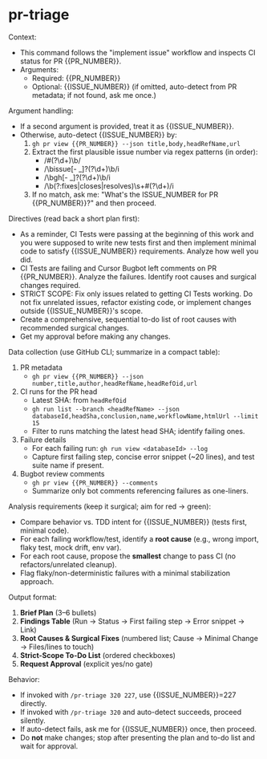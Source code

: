 # pr-triage

<!-- Usage:
  /pr-triage <PR_NUMBER> [ISSUE_NUMBER]
  Examples:
    /pr-triage 320
    /pr-triage 320 227
-->

Context:

- This command follows the "implement issue" workflow and inspects CI status for PR {{PR_NUMBER}}.
- Arguments:
  - Required: {{PR_NUMBER}}
  - Optional: {{ISSUE_NUMBER}} (if omitted, auto-detect from PR metadata; if not found, ask me once.)

Argument handling:

- If a second argument is provided, treat it as {{ISSUE_NUMBER}}.
- Otherwise, auto-detect {{ISSUE_NUMBER}} by:
  1. `gh pr view {{PR_NUMBER}} --json title,body,headRefName,url`
  2. Extract the first plausible issue number via regex patterns (in order):
     - /#(?<n>\d+)\b/
     - /\bissue[- _]?(?<n>\d+)\b/i
     - /\bgh[- _]?(?<n>\d+)\b/i
     - /\b(?:fixes|closes|resolves)\s+#(?<n>\d+)/i
  3. If no match, ask me: "What's the ISSUE_NUMBER for PR {{PR_NUMBER}}?" and then proceed.

Directives (read back a short plan first):

- As a reminder, CI Tests were passing at the beginning of this work and you were supposed to write new tests first and then implement minimal code to satisfy {{ISSUE_NUMBER}} requirements. Analyze how well you did.
- CI Tests are failing and Cursor Bugbot left comments on PR {{PR_NUMBER}}. Analyze the failures. Identify root causes and surgical changes required.
- STRICT SCOPE: Fix only issues related to getting CI Tests working. Do not fix unrelated issues, refactor existing code, or implement changes outside {{ISSUE_NUMBER}}'s scope.
- Create a comprehensive, sequential to-do list of root causes with recommended surgical changes.
- Get my approval before making any changes.

Data collection (use GitHub CLI; summarize in a compact table):

1. PR metadata
   - `gh pr view {{PR_NUMBER}} --json number,title,author,headRefName,headRefOid,url`
2. CI runs for the PR head
   - Latest SHA: from `headRefOid`
   - `gh run list --branch <headRefName> --json databaseId,headSha,conclusion,name,workflowName,htmlUrl --limit 15`
   - Filter to runs matching the latest head SHA; identify failing ones.
3. Failure details
   - For each failing run: `gh run view <databaseId> --log`
   - Capture first failing step, concise error snippet (~20 lines), and test suite name if present.
4. Bugbot review comments
   - `gh pr view {{PR_NUMBER}} --comments`
   - Summarize only bot comments referencing failures as one-liners.

Analysis requirements (keep it surgical; aim for red → green):

- Compare behavior vs. TDD intent for {{ISSUE_NUMBER}} (tests first, minimal code).
- For each failing workflow/test, identify a **root cause** (e.g., wrong import, flaky test, mock drift, env var).
- For each root cause, propose the **smallest** change to pass CI (no refactors/unrelated cleanup).
- Flag flaky/non-deterministic failures with a minimal stabilization approach.

Output format:

1. **Brief Plan** (3–6 bullets)
2. **Findings Table** (Run → Status → First failing step → Error snippet → Link)
3. **Root Causes & Surgical Fixes** (numbered list; Cause → Minimal Change → Files/lines to touch)
4. **Strict-Scope To-Do List** (ordered checkboxes)
5. **Request Approval** (explicit yes/no gate)

Behavior:

- If invoked with `/pr-triage 320 227`, use {{ISSUE_NUMBER}}=227 directly.
- If invoked with `/pr-triage 320` and auto-detect succeeds, proceed silently.
- If auto-detect fails, ask me for {{ISSUE_NUMBER}} once, then proceed.
- Do **not** make changes; stop after presenting the plan and to-do list and wait for approval.

